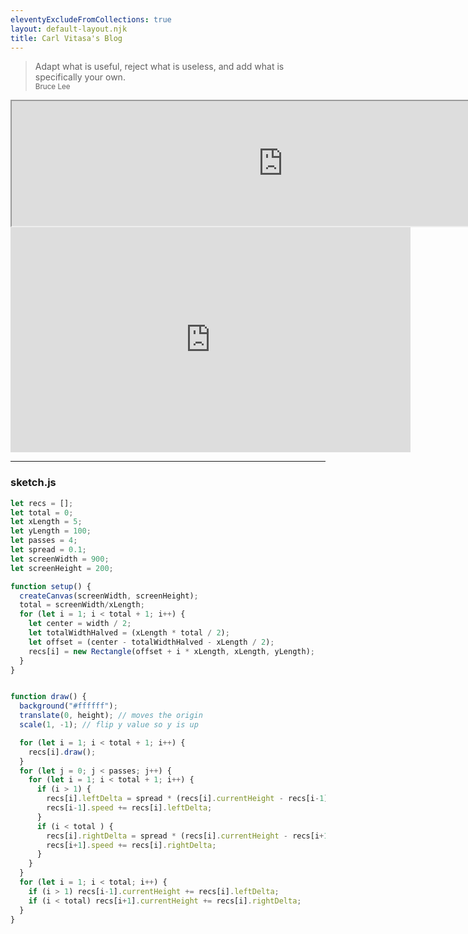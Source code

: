 ```yaml
---
eleventyExcludeFromCollections: true
layout: default-layout.njk
title: Carl Vitasa's Blog
---
```




> Adapt what is useful, reject what is useless, and add what is specifically your own.
> <br> <small>Bruce Lee</small>

<div class="p5js-container">
<iframe style="width: 868px; height: 200px; scrolling="no"; src="https://editor.p5js.org/CarlVitasa/embed/oG7PAiEe3"></iframe>
</div>

<iframe style="width: 640px; height: 360px; overflow: hidden;"  scrolling="no" frameborder="0" src="https://editor.p5js.org/embed/B1j5yC2vQ"></iframe>


---

### sketch.js

```javascript
let recs = [];
let total = 0;
let xLength = 5;
let yLength = 100;
let passes = 4;
let spread = 0.1;
let screenWidth = 900;
let screenHeight = 200;

function setup() { 
  createCanvas(screenWidth, screenHeight);
  total = screenWidth/xLength;
  for (let i = 1; i < total + 1; i++) {
    let center = width / 2;
    let totalWidthHalved = (xLength * total / 2);
    let offset = (center - totalWidthHalved - xLength / 2);
    recs[i] = new Rectangle(offset + i * xLength, xLength, yLength);
  }
}


function draw() {
  background("#ffffff");
  translate(0, height); // moves the origin
  scale(1, -1); // flip y value so y is up

  for (let i = 1; i < total + 1; i++) {
    recs[i].draw();
  }
  for (let j = 0; j < passes; j++) {
    for (let i = 1; i < total + 1; i++) {
      if (i > 1) {
        recs[i].leftDelta = spread * (recs[i].currentHeight - recs[i-1].currentHeight);
        recs[i-1].speed += recs[i].leftDelta;
      }
      if (i < total ) {
        recs[i].rightDelta = spread * (recs[i].currentHeight - recs[i+1].currentHeight);
        recs[i+1].speed += recs[i].rightDelta;
      }
    }
  }
  for (let i = 1; i < total; i++) {
    if (i > 1) recs[i-1].currentHeight += recs[i].leftDelta;
    if (i < total) recs[i+1].currentHeight += recs[i].rightDelta;
  }
}
```